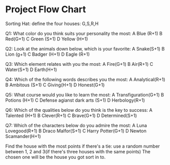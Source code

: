 # Project Flow Chart
Sorting Hat:
define the four houses: G,S,R,H 

Q1: What color do you think suits your personality the most:
A Blue (R+1) B Red(G+1) C Green (S+1) D Yellow (H+1)

Q2: Look at the animals down below, which is your favorite:
A Snake(S+1) B Lion (g+1) C Badger (H+1) D Eagle (R+1)

Q3: Which element relates with you the most:
A Fire(G+1) B Air(R+1) C Water(S+1) D Earth(H+1)

Q4: Which of the following words describes you the most:
A Analytical(R+1) B Ambitous (S+1) C Giving(H+1) D Honest(G+1)

Q5: What course would you like to learn the most:
A Transfiguration(G+1) B Potions (H+1) C Defense agianst dark arts (S+1) D Herbology(R+1)

Q6: Which of the qualities below do you think is the key to success:
A Talented (H+1) B Clever(R+1) C Brave(G+1) D Determined(S+1)

Q7: Which of the characters below do you admire the most:
A Luna Lovegood(R+1) B Draco Malfor(S+1) C Harry Potter(G+1) D Newton Scamander(H+1)

Find the house with the most points
if there's a tie:
use a random number between 1, 2 and 3(if there's three houses with the same points)
The chosen one will be the house you got sort in to.

